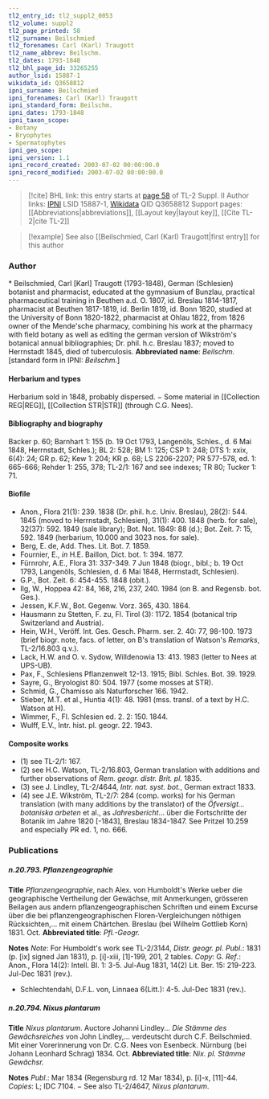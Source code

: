 ```yaml
---
tl2_entry_id: tl2_suppl2_0053
tl2_volume: suppl2
tl2_page_printed: 58
tl2_surname: Beilschmied
tl2_forenames: Carl (Karl) Traugott
tl2_name_abbrev: Beilschm.
tl2_dates: 1793-1848
tl2_bhl_page_id: 33265255
author_lsid: 15887-1
wikidata_id: Q3658812
ipni_surname: Beilschmied
ipni_forenames: Carl (Karl) Traugott
ipni_standard_form: Beilschm.
ipni_dates: 1793-1848
ipni_taxon_scope: 
- Botany
- Bryophytes
- Spermatophytes
ipni_geo_scope: 
ipni_version: 1.1
ipni_record_created: 2003-07-02 00:00:00.0
ipni_record_modified: 2003-07-02 00:00:00.0
---
```


> [!cite] BHL link: this entry starts at [page 58](https://www.biodiversitylibrary.org/page/33265255) of TL-2 Suppl. II
> Author links: [IPNI](https://www.ipni.org/a/15887-1) LSID 15887-1, [Wikidata](https://www.wikidata.org/wiki/Q3658812) QID Q3658812
> Support pages: [[Abbreviations|abbreviations]], [[Layout key|layout key]], [[Cite TL-2|cite TL-2]]

> [!example] See also [[Beilschmied, Carl (Karl) Traugott|first entry]] for this author

### Author

\* Beilschmied, Carl \[Karl\] Traugott (1793-1848), German (Schlesien) botanist and pharmacist, educated at the gymnasium of Bunzlau, practical pharmaceutical training in Beuthen a.d. O. 1807, id. Breslau 1814-1817, pharmacist at Beuthen 1817-1819, id. Berlin 1819, id. Bonn 1820, studied at the University of Bonn 1820-1822, pharmacist at Ohlau 1822, from 1826 owner of the Mende'sche pharmacy, combining his work at the pharmacy with field botany as well as editing the german version of Wikström's botanical annual bibliographies; Dr. phil. h.c. Breslau 1837; moved to Herrnstadt 1845, died of tuberculosis. 
**Abbreviated name**: *Beilschm.* \[standard form in IPNI: *Beilschm.*\]

#### Herbarium and types

Herbarium sold in 1848, probably dispersed. − Some material in [[Collection REG|REG]], [[Collection STR|STR]] (through C.G. Nees).

#### Bibliography and biography

Backer p. 60; Barnhart 1: 155 (b. 19 Oct 1793, Langenöls, Schles., d. 6 Mai 1848, Herrnstadt, Schles.); BL 2: 528; BM 1: 125; CSP 1: 248; DTS 1: xxix, 6(4): 24; GR p. 62; Kew 1: 204; KR p. 68; LS 2206-2207; PR 577-578, ed. 1: 665-666; Rehder 1: 255, 378; TL-2/1: 167 and see indexes; TR 80; Tucker 1: 71.

#### Biofile

- Anon., Flora 21(1): 239. 1838 (Dr. phil. h.c. Univ. Breslau), 28(2): 544. 1845 (moved to Herrnstadt, Schlesien), 31(1): 400. 1848 (herb. for sale), 32(37): 592. 1849 (sale library); Bot. Not. 1849: 88 (d.); Bot. Zeit. 7: 15, 592. 1849 (herbarium, 10.000 and 3023 nos. for sale).
- Berg, E. de, Add. Thes. Lit. Bot. 7. 1859.
- Fournier, E., *in* H.E. Baillon, Dict. bot. 1: 394. 1877.
- Fürnrohr, A.E., Flora 31: 337-349. 7 Jun 1848 (biogr., bibl.; b. 19 Oct 1793, Langenöls, Schlesien, d. 6 Mai 1848, Herrnstadt, Schlesien).
- G.P., Bot. Zeit. 6: 454-455. 1848 (obit.).
- Ilg, W., Hoppea 42: 84, 168, 216, 237, 240. 1984 (on B. and Regensb. bot. Ges.).
- Jessen, K.F.W., Bot. Gegenw. Vorz. 365, 430. 1864.
- Hausmann zu Stetten, F. zu, Fl. Tirol (3): 1172. 1854 (botanical trip Switzerland and Austria).
- Hein, W.H., Veröff. Int. Ges. Gesch. Pharm. ser. 2. 40: 77, 98-100. 1973 (brief biogr. note, facs. of letter, on B's translation of Watson's *Remarks*, TL-2/16.803 q.v.).
- Lack, H.W. and O. v. Sydow, Willdenowia 13: 413. 1983 (letter to Nees at UPS-UB).
- Pax, F., Schlesiens Pflanzenwelt 12-13. 1915; Bibl. Schles. Bot. 39. 1929.
- Sayre, G., Bryologist 80: 504. 1977 (some mosses at STR).
- Schmid, G., Chamisso als Naturforscher 166. 1942.
- Stieber, M.T. et al., Huntia 4(1): 48. 1981 (mss. transl. of a text by H.C. Watson at H).
- Wimmer, F., Fl. Schlesien ed. 2. 2: 150. 1844.
- Wulff, E.V., Intr. hist. pl. geogr. 22. 1943.

#### Composite works

- (1) see TL-2/1: 167.
- (2) see H.C. Watson, TL-2/16.803, German translation with additions and further observations of *Rem. geogr. distr. Brit. pl.* 1835.
- (3) see J. Lindley, TL-2/4644, *Intr. nat. syst. bot.*, German extract 1833.
- (4) see J.E. Wikström, TL-2/7: 284 (comp. works) for his German translation (with many additions by the translator) of the *Öfversigt... botaniska arbeten* et al., as *Jahresbericht*... über die Fortschritte der Botanik im Jahre 1820 \[-1843\], Breslau 1834-1847. See Pritzel 10.259 and especially PR ed. 1, no. 666.

### Publications

##### n.20.793. Pflanzengeographie

**Title**
*Pflanzengeographie*, nach Alex. von Humboldt's Werke ueber die geographische Vertheilung der Gewächse, mit Anmerkungen, grösseren Beilagen aus andern pflanzengeographischen Schriften und einem Excurse über die bei pflanzengeographischen Floren-Vergleichungen nöthigen Rücksichten,... mit einem Chärtchen. Breslau (bei Wilhelm Gottlieb Korn) 1831. Oct.
**Abbreviated title**: *Pfl.-Geogr.*

**Notes**
*Note*: For Humboldt's work see TL-2/3144, *Distr. geogr. pl. Publ.*: 1831 (p. \[ix\] signed Jan 1831), p. \[i\]-xiii, \[1\]-199, 201, 2 tables. *Copy*: G.
*Ref*.: Anon., Flora 14(2): Intell. Bl. 1: 3-5. Jul-Aug 1831, 14(2) Lit. Ber. 15: 219-223. Jul-Dec 1831 (rev.).
- Schlechtendahl, D.F.L. von, Linnaea 6(Litt.): 4-5. Jul-Dec 1831 (rev.).

##### n.20.794. Nixus plantarum

**Title**
*Nixus plantarum*. Auctore Johanni Lindley... *Die Stämme des Gewächsreiches* von John Lindley,... verdeutscht durch C.F. Beilschmied. Mit einer Vorerinnerung von Dr. C.G. Nees von Esenbeck. Nürnburg (bei Johann Leonhard Schrag) 1834. Oct.
**Abbreviated title**: *Nix. pl. Stämme Gewächsr.*

**Notes**
*Publ*.: Mar 1834 (Regensburg rd. 12 Mar 1834), p. \[i\]-x, \[11\]-44. *Copies*: L; IDC 7104. − See also TL-2/4647, *Nixus plantarum*.

